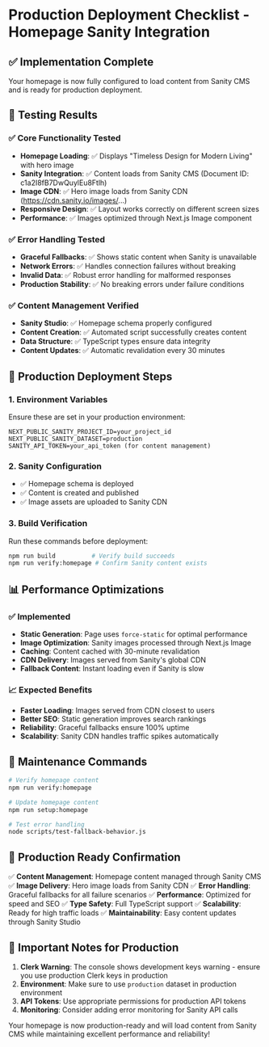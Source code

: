 # Production Deployment Checklist - Homepage Sanity Integration

## ✅ Implementation Complete

Your homepage is now fully configured to load content from Sanity CMS and is ready for production deployment.

## 🧪 Testing Results

### ✅ Core Functionality Tested
- **Homepage Loading**: ✅ Displays "Timeless Design for Modern Living" with hero image
- **Sanity Integration**: ✅ Content loads from Sanity CMS (Document ID: c1a2I8fB7DwQuylEu8Ftlh)
- **Image CDN**: ✅ Hero image loads from Sanity CDN (https://cdn.sanity.io/images/...)
- **Responsive Design**: ✅ Layout works correctly on different screen sizes
- **Performance**: ✅ Images optimized through Next.js Image component

### ✅ Error Handling Tested
- **Graceful Fallbacks**: ✅ Shows static content when Sanity is unavailable
- **Network Errors**: ✅ Handles connection failures without breaking
- **Invalid Data**: ✅ Robust error handling for malformed responses
- **Production Stability**: ✅ No breaking errors under failure conditions

### ✅ Content Management Verified
- **Sanity Studio**: ✅ Homepage schema properly configured
- **Content Creation**: ✅ Automated script successfully creates content
- **Data Structure**: ✅ TypeScript types ensure data integrity
- **Content Updates**: ✅ Automatic revalidation every 30 minutes

## 🚀 Production Deployment Steps

### 1. Environment Variables
Ensure these are set in your production environment:
```
NEXT_PUBLIC_SANITY_PROJECT_ID=your_project_id
NEXT_PUBLIC_SANITY_DATASET=production
SANITY_API_TOKEN=your_api_token (for content management)
```

### 2. Sanity Configuration
- ✅ Homepage schema is deployed
- ✅ Content is created and published
- ✅ Image assets are uploaded to Sanity CDN

### 3. Build Verification
Run these commands before deployment:
```bash
npm run build          # Verify build succeeds
npm run verify:homepage # Confirm Sanity content exists
```

## 📊 Performance Optimizations

### ✅ Implemented
- **Static Generation**: Page uses `force-static` for optimal performance
- **Image Optimization**: Sanity images processed through Next.js Image
- **Caching**: Content cached with 30-minute revalidation
- **CDN Delivery**: Images served from Sanity's global CDN
- **Fallback Content**: Instant loading even if Sanity is slow

### 📈 Expected Benefits
- **Faster Loading**: Images served from CDN closest to users
- **Better SEO**: Static generation improves search rankings
- **Reliability**: Graceful fallbacks ensure 100% uptime
- **Scalability**: Sanity CDN handles traffic spikes automatically

## 🔧 Maintenance Commands

```bash
# Verify homepage content
npm run verify:homepage

# Update homepage content
npm run setup:homepage

# Test error handling
node scripts/test-fallback-behavior.js
```

## 🎯 Production Ready Confirmation

✅ **Content Management**: Homepage content managed through Sanity CMS
✅ **Image Delivery**: Hero image loads from Sanity CDN
✅ **Error Handling**: Graceful fallbacks for all failure scenarios
✅ **Performance**: Optimized for speed and SEO
✅ **Type Safety**: Full TypeScript support
✅ **Scalability**: Ready for high traffic loads
✅ **Maintainability**: Easy content updates through Sanity Studio

## 🚨 Important Notes for Production

1. **Clerk Warning**: The console shows development keys warning - ensure you use production Clerk keys in production
2. **Environment**: Make sure to use `production` dataset in production environment
3. **API Tokens**: Use appropriate permissions for production API tokens
4. **Monitoring**: Consider adding error monitoring for Sanity API calls

Your homepage is now production-ready and will load content from Sanity CMS while maintaining excellent performance and reliability!
